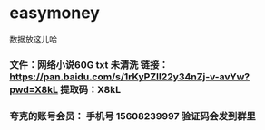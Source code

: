 # easymoney
数据放这儿哈


### 文件：网络小说60G txt 未清洗 链接：https://pan.baidu.com/s/1rKyPZII22y34nZj-v-avYw?pwd=X8kL 提取码：X8kL 

### 夸克的账号会员： 手机号 15608239997 验证码会发到群里
